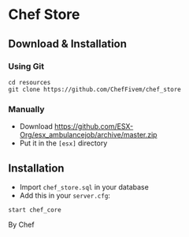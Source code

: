 # Chef Store


## Download & Installation

### Using Git
```
cd resources
git clone https://github.com/ChefFivem/chef_store
```

### Manually
- Download https://github.com/ESX-Org/esx_ambulancejob/archive/master.zip
- Put it in the `[esx]` directory

## Installation
- Import `chef_store.sql` in your database
- Add this in your `server.cfg`:

```
start chef_core
```

By Chef
